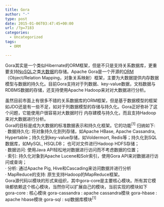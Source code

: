 ```yaml
---
title: Gora
author: "-"
type: post
date: 2015-01-06T03:47:45+00:00
url: /?p=7183
categories:
  - Uncategorized
tags:
  - ORM

---
```

Gora其实是一个类似Hibernate的ORM框架，但是不只是支持关系数据库，更重要支持<a href="http://baike.baidu.com/view/2677528.htm" target="_blank">NoSQL</a>之类<a href="http://baike.baidu.com/view/6954399.htm" target="_blank">大数据</a>的存储。Apache Gora是一个开源的<a href="http://baike.baidu.com/view/197951.htm" target="_blank">ORM</a>（Object/Relation Mapping，对象关系映射）框架，主要为大数据提供内存数据模型与数据的持久化。目前Gora支持对于列数据、key-value数据，文档数据与RDBMS数据的存储，还支持使用Apache Hadoop来对对大数据进行分析。

<div class="para">
  虽然目前市面上有很多不错的关系数据库的ORM框架，但是基于数据模型的框架如JDO还是有一些不足，如对于列数据模型的存储与持久化。Gora正好弥补了这个问题，它能使用户很容易对大数据时行 内存建模与持久化，而且支持Hadoop来对大数据进行分析。

<div class="para">
  Gora的目标是成为大数据的标准数据表示和持久化框架。它的功能<sup>[1]</sup><a class="anchor-inline" name="ref_[1]_9787142"></a> 归纳如下: 

<div class="para">
  · 数据持久化: 将对象持久化到列存储，如Apache HBase, Apache Cassandra, Hypertable；持久化到key-value存储，如Voldermort, Redis等；持久化到SQL数据库，如MySQL, HSQLDB； 也可对文件进行Hadoop HDFS存储；

<div class="para">
  · 数据访问: 使用Java API轻松地对数据进行访问而不考虑数据的位置；

<div class="para">
  · 索引: 持久化对象到Apache Lucene和Solr索引，使用Gora API来对数据进行访问或查询；

<div class="para">
  · 分析: 通过Apache Pig, Hive和Cascading来访问数据并进行分析

<div class="para">
  · MapReduce的支持: 原生支持Hadoop的MapReduce框架。 
  
  <div class="para">
    Gora源代码以模块的形式来组织，其中gora-core是主要核心模块。所有其它模块都依赖这个核心模块，当然你可以扩展自己的模块，当前实现的模块如下
  
  <div class="para">
    gora-core : 核心模块 gora-cassandra : apache cassandra模块 gora-hbase : apache hbase模块 gora-sql : sql数据库模块<sup>[1]</sup><a class="anchor-inline" name="ref_[1]_9787142"></a>
  
